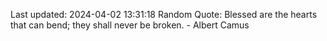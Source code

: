 Last updated: 2024-04-02 13:31:18
Random Quote: Blessed are the hearts that can bend; they shall never be broken. - Albert Camus